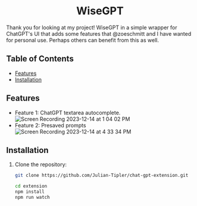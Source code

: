 <h1 align="center">WiseGPT</h1>

Thank you for looking at my project! WiseGPT in a simple wrapper for ChatGPT's UI that adds some features that @zoeschmitt and I have wanted for personal use. Perhaps others can benefit from this as well.

## Table of Contents

- [Features](#features)
- [Installation](#Installation)

## Features

- Feature 1: ChatGPT textarea autocomplete. 
![Screen Recording 2023-12-14 at 1 04 02 PM](https://github.com/Julian-Tipler/chat-gpt-extension/assets/59591817/38bab9e6-f392-4cf7-bce2-3529ec0f72ef)
- Feature 2: Presaved prompts
![Screen Recording 2023-12-14 at 4 33 34 PM](https://github.com/Julian-Tipler/chat-gpt-extension/assets/59591817/9937cc49-6e47-4009-b9cc-cd47bed655f4)


## Installation

1. Clone the repository:

   ```bash
   git clone https://github.com/Julian-Tipler/chat-gpt-extension.git

   cd extension
   npm install
   npm run watch

   ```
